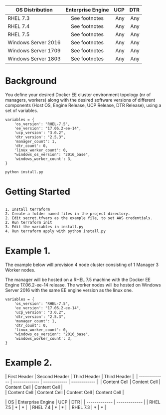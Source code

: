 | OS Distribution        | Enterprise Engine           | UCP  | DTR |
| ------------- |:-------------:| -----:| -----:|
| RHEL 7.3      | See footnotes  | Any | Any |
| RHEL 7.4      | See footnotes      |   Any | Any |
| RHEL 7.5 | See footnotes      |    Any | Any |
| Windows Server 2016 | See footnotes      |    Any | Any |
| Windows Server 1709 | See footnotes      |    Any | Any |
| Windows Server 1803 | See footnotes      |    Any | Any |


# Background

You define your desired Docker EE cluster environment topology (nr of managers, workers) along 
with the desired software versions of different components (Host OS, Engine Release, UCP Release, DTR Release),
using a set of variables.


```
variables = {
    'os_version': "RHEL-7.5",
    'ee_version': "17.06.2-ee-14",
    'ucp_version': "3.0.2",
    'dtr_version': "2.5.3",
    'manager_count': 1,
    'dtr_count': 0,
    'linux_worker_count': 0,
    "windows_os_version": "2016_base",
    'windows_worker_count': 3,
}
```

```
python install.py
```

# Getting Started
 
```

1. Install terraform
2. Create a folder named files in the project directory.
2. Edit secret.tfvars as the example file, to set AWS credentials.
2. Run terraform init
3. Edit the variables in install.py
4. Run terraform apply with python install.py

```

# Example 1.

The example below will provision 4 node cluster consisting of 1 Manager 3 Worker nodes.

The manager will be hosted on a RHEL 7.5 machine with the Docker EE Engine 17.06.2-ee-14 release.
The worker nodes will be hosted on Windows Server 2016 with the same EE engine version as the linux one.

```
variables = {
    'os_version': "RHEL-7.5",
    'ee_version': "17.06.2-ee-14",
    'ucp_version': "3.0.2",
    'dtr_version': "2.5.3",
    'manager_count': 1,
    'dtr_count': 0,
    'linux_worker_count': 0,
    "windows_os_version": "2016_base",
    'windows_worker_count': 3,
}
```

# Example 2.

| First Header  | Second Header | Third Header | Third Header | 
| ------------- | ------------- | ------------ | ------------ | 
| Content Cell  | Content Cell  | Content Cell | Content Cell |       
| Content Cell  | Content Cell  | Content Cell | Content Cell | 

| OS  | Enterprise Engine | UCP | DTR |
| ------------- | ------------- | 
| RHEL 7.5 | *  | * | 
| RHEL 7.4 | *  | * |  
| RHEL 7.3 | *  | * | 

